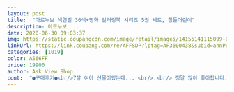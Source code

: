 ```yaml
---
layout: post 
title:  "아르누보 색연필 36색+명화 컬러링북 시리즈 5권 세트, 참돌어린이" 
description: 아르누보  ..
date: 2020-06-30 09:03:37 
img: https://static.coupangcdn.com/image/retail/images/14155141115099-0dce28cc-ef81-4b26-a3ef-dc462022b641.jpg 
linkUrl: https://link.coupang.com/re/AFFSDP?lptag=AF3600438&subid=ahnPublicAsk&pageKey=2367929&itemId=10886874&vendorItemId=3016318171&traceid=V0-113-7ea84f72372169a2 
categories: [1019] 
color: A566FF 
price: 19900 
author: Ask View Shop 
cont:  "●구매후기●<br/>7살 여아 선물이었는데... <br/>.<br/> 정말 많이 좋아합니다.<br/><br/>무엇보다 제품이 아주깨끗하게 배송이 젤일맘에들었음<br/>빠른배송<br/>색연필이 기대보다 작은감은 있지만... <br/> 색상도 곱고 예쁘네요.<br/> 명화 원작과 간단한 설명들이 이 나이대 아이들에게는 좋은것 같아요.<br/><br/>색연필이 종이케이스에 들어가 있어서 관리하기 조금 힘들듯.<br/><br/>친절한상담 정말고마워읍니다<br/>" 
---
```

